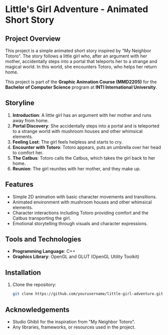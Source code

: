 # Little's Girl Adventure - Animated Short Story

## Project Overview
This project is a simple animated short story inspired by "My Neighbor Totoro". The story follows a little girl who, after an argument with her mother, accidentally steps into a portal that teleports her to a strange and magical world. In this world, she encounters Totoro, who helps her return home.

This project is part of the **Graphic Animation Course (MMD2205)** for the **Bachelor of Computer Science** program at **INTI International University**.

## Storyline
1. **Introduction**: A little girl has an argument with her mother and runs away from home.
2. **Portal Discovery**: She accidentally steps into a portal and is teleported to a strange world with mushroom houses and other whimsical elements.
3. **Feeling Lost**: The girl feels helpless and starts to cry.
4. **Encounter with Totoro**: Totoro appears, puts an umbrella over her head to comfort her.
5. **The Catbus**: Totoro calls the Catbus, which takes the girl back to her home.
6. **Reunion**: The girl reunites with her mother, and they make up.

## Features
- Simple 2D animation with basic character movements and transitions.
- Animated environment with mushroom houses and other whimsical elements.
- Character interactions including Totoro providing comfort and the Catbus transporting the girl.
- Emotional storytelling through visuals and character expressions.

## Tools and Technologies
- **Programming Language**: C++
- **Graphics Library**: OpenGL and GLUT (OpenGL Utility Toolkit)

## Installation
1. Clone the repository:
   ```bash
   git clone https://github.com/yourusername/little-girl-adventure.git

## Acknowledgements
- Studio Ghibli for the inspiration from "My Neighbor Totoro".
- Any libraries, frameworks, or resources used in the project.
